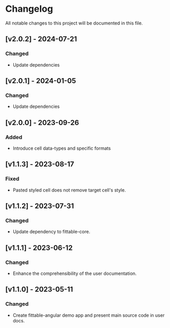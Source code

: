 # Changelog

All notable changes to this project will be documented in this file.

## [v2.0.2] - 2024-07-21

### Changed

- Update dependencies

## [v2.0.1] - 2024-01-05

### Changed

- Update dependencies

## [v2.0.0] - 2023-09-26

### Added

- Introduce cell data-types and specific formats

## [v1.1.3] - 2023-08-17

### Fixed

- Pasted styled cell does not remove target cell's style.

## [v1.1.2] - 2023-07-31

### Changed

- Update dependency to fittable-core.

## [v1.1.1] - 2023-06-12

### Changed

- Enhance the comprehensibility of the user documentation.

## [v1.1.0] - 2023-05-11

### Changed

- Create fittable-angular demo app and present main source code in user docs.
